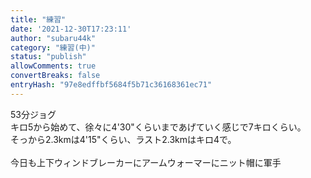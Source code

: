 ```yaml
---
title: "練習"
date: '2021-12-30T17:23:11'
author: "subaru44k"
category: "練習(中)"
status: "publish"
allowComments: true
convertBreaks: false
entryHash: "97e8edffbf5684f5b71c36168361ec71"
---
```

53分ジョグ<br>
キロ5から始めて、徐々に4'30"くらいまであげていく感じで7キロくらい。<br>
そっから2.3kmは4'15"くらい、ラスト2.3kmはキロ4で。<br>
<br>
今日も上下ウィンドブレーカーにアームウォーマーにニット帽に軍手
